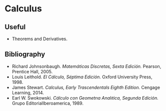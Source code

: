 # Calculus
## Useful
 * Theorems and Derivatives.

## Bibliography
  * Richard Johnsonbaugh. _Matemáticas Discretas, Sexta Edición._ Pearson, Prentice Hall, 2005.
  * Louis Leithold. _El Cálculo, Séptima Edición._ Oxford University Press, 1998.
  * James Stewart. _Calculus, Early Trascendentals Eighth Edition._ Cengage Learning, 2014.
  * Earl W. Swokowski. _Cálculo con Geometrıa Analıtica, Segunda Edición._ Grupo EditorialIberoamerica, 1989.
